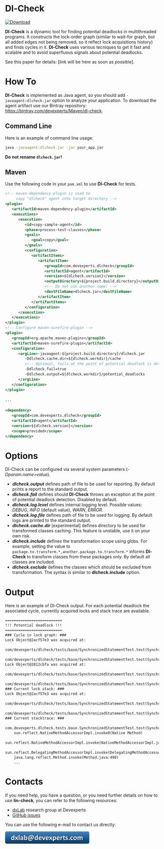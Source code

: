 Dl-Check 
========

[ ![Download](https://api.bintray.com/packages/devexperts/Maven/dl-check/images/download.svg) ](https://bintray.com/devexperts/Maven/dl-check/_latestVersion)

**Dl-Check** is a dynamic tool for finding potential deadlocks in multithreaded programs. It constructs the lock-order graph (similar to wait-for graph, but all added edges not being removed, so it reflect lock acquisitions history) and finds cycles in it. **Dl-Check** uses various tecniques to get it fast and scalable and to avoid superfluous signals about potential deadlocks.

See this paper for details: [link will be here as soon as possible].

# How To
**Dl-Check** is implemented as Java agent, so you should add ```-javaagent:dlcheck.jar``` option to analyze your application. To download the agent artifact use our Bintray repository: https://bintray.com/devexperts/Maven/dl-check. 

## Command Line
Here is an example of command line usage:

```bash
java -javaagent:dlcheck.jar -jar your_app.jar 
```

**Do not rename ```dlcheck.jar```!**

## Maven
Use the following code in your ```pom.xml``` to use **Dl-Check** for tests. 

```xml
<!-- maven-dependency-plugin is used to 
     copy "dlcheck" agent into target directory -->
<plugin>
   <artifactId>maven-dependency-plugin</artifactId>
   <executions>
      <execution>
         <id>copy-sample-agent</id>
         <phase>process-test-classes</phase>
         <goals>
            <goal>copy</goal>
         </goals>
         <configuration>
            <artifactItems>
               <artifactItem>
                  <groupId>com.devexperts.dlcheck</groupId>
                  <artifactId>agent</artifactId>
                  <version>${dlcheck.version}</version>
                  <outputDirectory>${project.build.directory}</outputDirectory>
                  <!-- Do not use another name! -->
                  <destFileName>dlcheck.jar</destFileName> 
               </artifactItem>
            </artifactItems>
         </configuration>
      </execution>
   </executions>
</plugin>
<!-- Configure maven-surefire-plugin -->
<plugin>
   <groupId>org.apache.maven.plugins</groupId>
   <artifactId>maven-surefire-plugin</artifactId>
   <configuration>
      <argLine>-javaagent:${project.build.directory}/dlcheck.jar
         -Ddlcheck.cache.dir=${dlcheck.workdir}/cache
         <!-- Optional, fails at the point of potential deadlock is detected -->
         -Ddlcheck.fail=true 
         -Ddlcheck.output=${dlcheck.workdir}/potential_deadlocks
      </argLine>
   </configuration>
</plugin> 
  
...
  
<dependency>
   <groupId>com.devexperts.dlcheck</groupId>
   <artifactId>agent</artifactId>
   <version>${dlcheck.version}</version>
   <scope>provided</scope>
</dependency>
```

# Options
Dl-Check can be configured via several system parameters (*-Dparam.name=value*).

* ***dlcheck.output*** defines path of file to be used for reporting. By default prints a report to the standard output.
* ***dlcheck.fail*** defines should **Dl-Check** throws an exception at the point of potential deadlock detection. Disabled by default.
* ***dlcheck.log.level*** defines internal logging level. Possible values: *DEBUG*, *INFO* (default value), *WARN*, *ERROR*.
* ***dlcheck.log.file*** defines path of file to be used for logging. By default logs are printed to the standard output.
* ***dlcheck.cache.dir*** [experimental] defines directory to be used for transformed classes caching. This feature is unstable, use it on your own risk.
* ***dlcheck.include*** defines the transformation scope using globs. For example, setting the value to ```package.to.transform.*,another.package.to.transform.*``` informs **Dl-Check** to transform classes from these packages only. By default all classes are included.
* ***dlcheck.exclude*** defines the classes which should be excluded from transformation. The syntax is similar to **dlcheck.include** option.

# Output
Here is an example of Dl-Check output. For each potential deadlock the associated cycle, currently acquired locks and stack trace are available.

```
==========================
!!! Potential deadlock !!!
==========================
### Cycle in lock graph: ###
Lock Object@2acf57e3 was acquired at:
	com/devexperts/dlcheck/tests/base/SynchronizedStatementTest.test(SynchronizedStatementTest.java:37)
	com/devexperts/dlcheck/tests/base/SynchronizedStatementTest.test(SynchronizedStatementTest.java:40)
Lock Object@2812cbfa was acquired at:
	com/devexperts/dlcheck/tests/base/SynchronizedStatementTest.test(SynchronizedStatementTest.java:36)
	com/devexperts/dlcheck/tests/base/SynchronizedStatementTest.test(SynchronizedStatementTest.java:41)
### Current lock stack: ###
Lock Object@2acf57e3 was acquired at:
	com/devexperts/dlcheck/tests/base/SynchronizedStatementTest.test(SynchronizedStatementTest.java:37)
	com/devexperts/dlcheck/tests/base/SynchronizedStatementTest.test(SynchronizedStatementTest.java:40)
### Current stacktrace: ###
	com.devexperts.dlcheck.tests.base.SynchronizedStatementTest.test(SynchronizedStatementTest.java:41)
	sun.reflect.NativeMethodAccessorImpl.invoke0(Native Method)
	sun.reflect.NativeMethodAccessorImpl.invoke(NativeMethodAccessorImpl.java:62)
	sun.reflect.DelegatingMethodAccessorImpl.invoke(DelegatingMethodAccessorImpl.java:43)
	java.lang.reflect.Method.invoke(Method.java:498)
	...
```


# Contacts
If you need help, you have a question, or you need further details on how to use **lin-check**, you can refer to the following resources:

* [dxLab](https://code.devexperts.com/) research group at Devexperts
* [GitHub issues](https://github.com/Devexperts/lin-check/issues)

You can use the following e-mail to contact us directly:

![](dxlab-mail.png)

